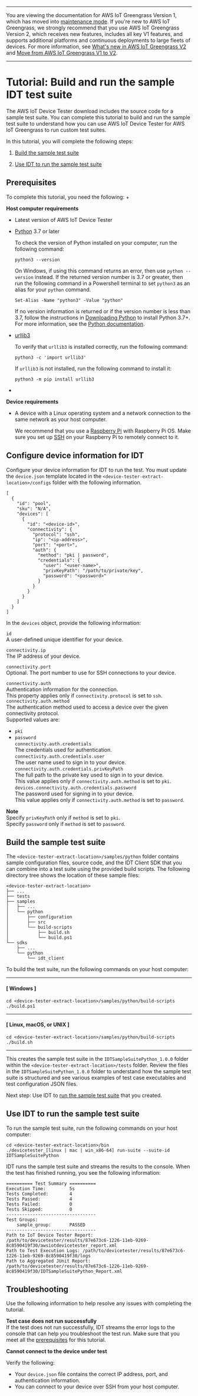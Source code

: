--------

You are viewing the documentation for AWS IoT Greengrass Version 1, which has moved into [maintenance mode](https://docs.aws.amazon.com/greengrass/v1/developerguide/maintenance-policy.html)\. If you're new to AWS IoT Greengrass, we strongly recommend that you use AWS IoT Greengrass Version 2, which receives new features, includes all key V1 features, and supports additional platforms and continuous deployments to large fleets of devices\. For more information, see [What's new in AWS IoT Greengrass V2](https://docs.aws.amazon.com/greengrass/v2/developerguide/greengrass-v2-whats-new.html) and [Move from AWS IoT Greengrass V1 to V2](https://docs.aws.amazon.com/greengrass/v2/developerguide/move-from-v1.html)\.

--------

# Tutorial: Build and run the sample IDT test suite<a name="build-sample-suite"></a>

The AWS IoT Device Tester download includes the source code for a sample test suite\. You can complete this tutorial to build and run the sample test suite to understand how you can use AWS IoT Device Tester for AWS IoT Greengrass to run custom test suites\.

 In this tutorial, you will complete the following steps: 

1. [Build the sample test suite](#build-sample)

1. [Use IDT to run the sample test suite](#run-sample)

## Prerequisites<a name="prereqs-tutorial-sample"></a>

To complete this tutorial, you need the following: <a name="prereqs-list"></a>
+ 

**Host computer requirements**
  + Latest version of AWS IoT Device Tester
  + [Python](https://www.python.org/downloads/) 3\.7 or later

    To check the version of Python installed on your computer, run the following command:

    ```
    python3 --version
    ```

    On Windows, if using this command returns an error, then use `python --version` instead\. If the returned version number is 3\.7 or greater, then run the following command in a Powershell terminal to set `python3` as an alias for your `python` command\. 

    ```
    Set-Alias -Name "python3" -Value "python"
    ```

    If no version information is returned or if the version number is less than 3\.7, follow the instructions in [Downloading Python](https://wiki.python.org/moin/BeginnersGuide/Download) to install Python 3\.7\+\. For more information, see the [Python documentation](https://docs.python.org)\.
  + [urllib3](https://urllib3.readthedocs.io/en/latest/)

    To verify that `urllib3` is installed correctly, run the following command:

    ```
    python3 -c 'import urllib3'
    ```

    If `urllib3` is not installed, run the following command to install it:

    ```
    python3 -m pip install urllib3
    ```
+ 

**Device requirements**
  + A device with a Linux operating system and a network connection to the same network as your host computer\. 

    We recommend that you use a [Raspberry Pi](https://www.raspberrypi.org/) with Raspberry Pi OS\. Make sure you set up [SSH](https://www.raspberrypi.org/documentation/remote-access/ssh/) on your Raspberry Pi to remotely connect to it\.

## Configure device information for IDT<a name="configure-idt-sample"></a>

Configure your device information for IDT to run the test\. You must update the `device.json` template located in the `<device-tester-extract-location>/configs` folder with the following information\.

```
[
  {
    "id": "pool",
    "sku": "N/A",
    "devices": [
      {
        "id": "<device-id>",
        "connectivity": {
          "protocol": "ssh",
          "ip": "<ip-address>",
          "port": "<port>",
          "auth": {
            "method": "pki | password",
            "credentials": {
              "user": "<user-name>",
              "privKeyPath": "/path/to/private/key",
              "password": "<password>"
            }
          }
        }
      }
    ]
  }
]
```

In the `devices` object, provide the following information:

`id`  
A user\-defined unique identifier for your device\.

`connectivity.ip`  
The IP address of your device\.

`connectivity.port`  
Optional\. The port number to use for SSH connections to your device\.

`connectivity.auth`  
Authentication information for the connection\.  
This property applies only if `connectivity.protocol` is set to `ssh`\.    
`connectivity.auth.method`  
The authentication method used to access a device over the given connectivity protocol\.  
Supported values are:  
+ `pki`
+ `password`  
`connectivity.auth.credentials`  
The credentials used for authentication\.    
`connectivity.auth.credentials.user`  
The user name used to sign in to your device\.  
`connectivity.auth.credentials.privKeyPath`  
The full path to the private key used to sign in to your device\.  
This value applies only if `connectivity.auth.method` is set to `pki`\.  
`devices.connectivity.auth.credentials.password`  
The password used for signing in to your device\.  
This value applies only if `connectivity.auth.method` is set to `password`\.

**Note**  
Specify `privKeyPath` only if `method` is set to `pki`\.  
Specify `password` only if `method` is set to `password`\.

## Build the sample test suite<a name="build-sample"></a>

The `<device-tester-extract-location>/samples/python` folder contains sample configuration files, source code, and the IDT Client SDK that you can combine into a test suite using the provided build scripts\. The following directory tree shows the location of these sample files:

```
<device-tester-extract-location>
├── ...
├── tests
├── samples
│   ├── ...
│   └── python
│       ├── configuration
│       ├── src
│       └── build-scripts
│           ├── build.sh
│           └── build.ps1
└── sdks
    ├── ...
    └── python
        └── idt_client
```

To build the test suite, run the following commands on your host computer:

------
#### [ Windows ]

```
cd <device-tester-extract-location>/samples/python/build-scripts
./build.ps1
```

------
#### [ Linux, macOS, or UNIX ]

```
cd <device-tester-extract-location>/samples/python/build-scripts
./build.sh
```

------

This creates the sample test suite in the `IDTSampleSuitePython_1.0.0` folder within the `<device-tester-extract-location>/tests` folder\. Review the files in the `IDTSampleSuitePython_1.0.0` folder to understand how the sample test suite is structured and see various examples of test case executables and test configuration JSON files\. 

Next step: Use IDT to [run the sample test suite](#run-sample) that you created\.

## Use IDT to run the sample test suite<a name="run-sample"></a>

To run the sample test suite, run the following commands on your host computer: 

```
cd <device-tester-extract-location>/bin
./devicetester_[linux | mac | win_x86-64] run-suite --suite-id IDTSampleSuitePython
```

IDT runs the sample test suite and streams the results to the console\. When the test has finished running, you see the following information:

```
========== Test Summary ==========
Execution Time:         5s
Tests Completed:        4
Tests Passed:           4
Tests Failed:           0
Tests Skipped:          0
----------------------------------
Test Groups:
    sample_group:       PASSED
----------------------------------
Path to IoT Device Tester Report: /path/to/devicetester/results/87e673c6-1226-11eb-9269-8c8590419f30/awsiotdevicetester_report.xml
Path to Test Execution Logs: /path/to/devicetester/results/87e673c6-1226-11eb-9269-8c8590419f30/logs
Path to Aggregated JUnit Report: /path/to/devicetester/results/87e673c6-1226-11eb-9269-8c8590419f30/IDTSampleSuitePython_Report.xml
```

## Troubleshooting<a name="tutorial-troubleshooting-custom"></a>

Use the following information to help resolve any issues with completing the tutorial\.

**Test case does not run successfully**  
If the test does not run successfully, IDT streams the error logs to the console that can help you troubleshoot the test run\. Make sure that you meet all the [prerequisites](#prereqs-tutorial-sample) for this tutorial\.

**Cannot connect to the device under test**

Verify the following:
+ Your `device.json` file contains the correct IP address, port, and authentication information\.
+ You can connect to your device over SSH from your host computer\.